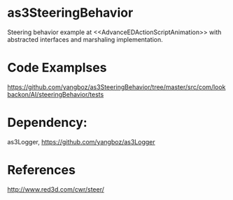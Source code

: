 as3SteeringBehavior
===================

Steering behavior example at &lt;&lt;AdvanceEDActionScriptAnimation>> with abstracted interfaces and marshaling implementation.

Code Examplses
===================

https://github.com/yangboz/as3SteeringBehavior/tree/master/src/com/lookbackon/AI/steeringBehavior/tests

Dependency:
=====================

as3Logger, https://github.com/yangboz/as3Logger

References
===================

http://www.red3d.com/cwr/steer/
